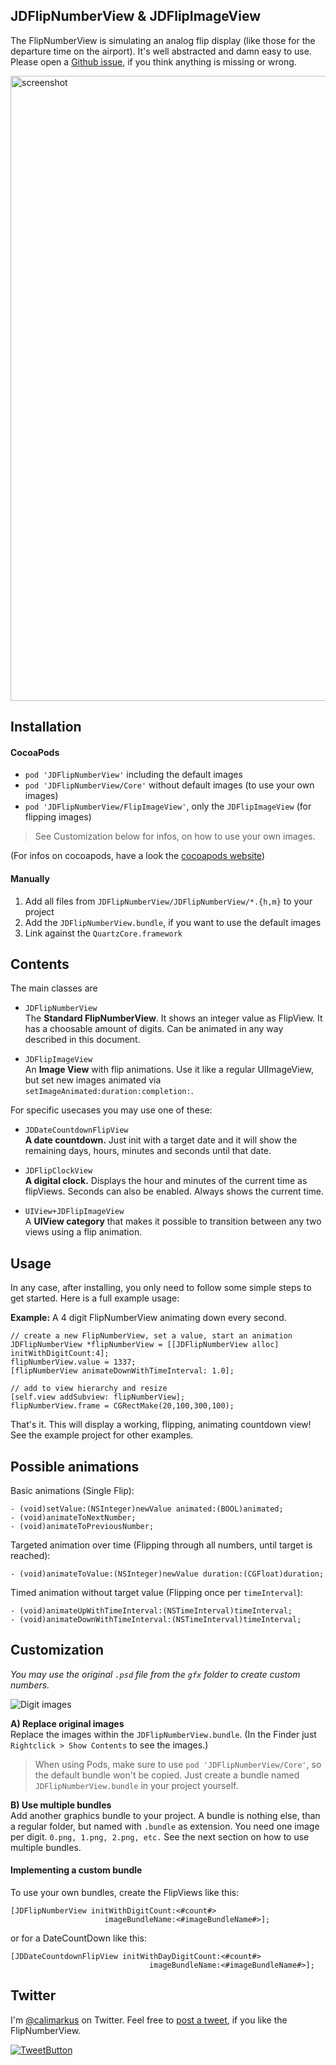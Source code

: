JDFlipNumberView & JDFlipImageView
----------------------------------

The FlipNumberView is simulating an analog flip display (like those for the departure time on the airport). It's well abstracted and damn easy to use. Please open a [Github issue], if you think anything is missing or wrong.

<img width="1000" alt="screenshot" src="https://user-images.githubusercontent.com/807039/169296923-66f8906e-6b78-49c7-8e25-4c44ed047d30.png">

## Installation

#### CocoaPods

- `pod 'JDFlipNumberView'` including the default images
- `pod 'JDFlipNumberView/Core'` without default images (to use your own images)
- `pod 'JDFlipNumberView/FlipImageView'`, only the `JDFlipImageView` (for flipping images)

> See Customization below for infos, on how to use your own images.

(For infos on cocoapods, have a look the [cocoapods website])

#### Manually

1. Add all files from `JDFlipNumberView/JDFlipNumberView/*.{h,m}` to your project
2. Add the `JDFlipNumberView.bundle`, if you want to use the default images
3. Link against the `QuartzCore.framework`

## Contents

The main classes are

- `JDFlipNumberView`  
  The **Standard FlipNumberView**. It shows an integer value as FlipView.
  It has a choosable amount of digits. Can be animated in any way described in this document.

- `JDFlipImageView`  
  An **Image View** with flip animations. Use it like a regular UIImageView, but set new images animated via `setImageAnimated:duration:completion:`.
  
For specific usecases you may use one of these:
  
- `JDDateCountdownFlipView`  
  __A date countdown.__ Just init with a target date and it will show the remaining days, hours, minutes and seconds until that date.
  
- `JDFlipClockView`  
  __A digital clock.__ Displays the hour and minutes of the current time as flipViews. Seconds can also be enabled. Always shows the current time.
  
- `UIView+JDFlipImageView`  
  A **UIView category** that makes it possible to transition between any two views using a flip animation.

## Usage

In any case, after installing, you only need to follow some simple steps to get started. Here is a full example usage:

__Example:__ A 4 digit FlipNumberView animating down every second.

    // create a new FlipNumberView, set a value, start an animation
    JDFlipNumberView *flipNumberView = [[JDFlipNumberView alloc] initWithDigitCount:4];
    flipNumberView.value = 1337;
    [flipNumberView animateDownWithTimeInterval: 1.0];
    
    // add to view hierarchy and resize
    [self.view addSubview: flipNumberView];
    flipNumberView.frame = CGRectMake(20,100,300,100);

That's it. This will display a working, flipping, animating countdown view!  
See the example project for other examples.

## Possible animations

Basic animations (Single Flip):

    - (void)setValue:(NSInteger)newValue animated:(BOOL)animated;
    - (void)animateToNextNumber;
    - (void)animateToPreviousNumber;

Targeted animation over time (Flipping through all numbers, until target is reached):

    - (void)animateToValue:(NSInteger)newValue duration:(CGFloat)duration;
    
Timed animation without target value (Flipping once per `timeInterval`):

    - (void)animateUpWithTimeInterval:(NSTimeInterval)timeInterval;
    - (void)animateDownWithTimeInterval:(NSTimeInterval)timeInterval;

## Customization

*You may use the original `.psd` file from the `gfx` folder to create custom numbers.*

![Digit images](gfx/digits.png)

**A) Replace original images**  
Replace the images within the `JDFlipNumberView.bundle`. (In the Finder just `Rightclick > Show Contents` to see the images.)

> When using Pods, make sure to use `pod 'JDFlipNumberView/Core'`, so the default bundle won't be copied. Just create a bundle named `JDFlipNumberView.bundle` in your project yourself.

**B) Use multiple bundles**  
Add another graphics bundle to your project. A bundle is nothing else, than a regular folder, but named with `.bundle` as extension. You need one image per digit. `0.png, 1.png, 2.png, etc.` See the next section on how to use multiple bundles.

#### Implementing a custom bundle

To use your own bundles, create the FlipViews like this:
	             
	[JDFlipNumberView initWithDigitCount:<#count#> 
                         imageBundleName:<#imageBundleName#>];

or for a DateCountDown like this:
	             
	[JDDateCountdownFlipView initWithDayDigitCount:<#count#>
                                   imageBundleName:<#imageBundleName#>];

## Twitter

I'm [@calimarkus](http://twitter.com/calimarkus) on Twitter. Feel free to [post a tweet](https://twitter.com/intent/tweet?button_hashtag=JDFlipNumberView&text=I%20discovered%20a%20very%20nice%20and%20simple-to-use%20animated%20FlipView%20for%20iOS:%20https://github.com/calimarkus/JDFlipNumberView&via=calimarkus), if you like the FlipNumberView.  

[![TweetButton](gfx/tweetbutton.png "Tweet")](https://twitter.com/intent/tweet?button_hashtag=JDFlipNumberView&text=I%20discovered%20a%20very%20nice%20and%20simple-to-use%20animated%20FlipView%20for%20iOS:%20https://github.com/calimarkus/JDFlipNumberView&via=calimarkus)


[Github issue]: https://github.com/calimarkus/JDFlipNumberView/issues
[cocoapods website]: http://cocoapods.org
